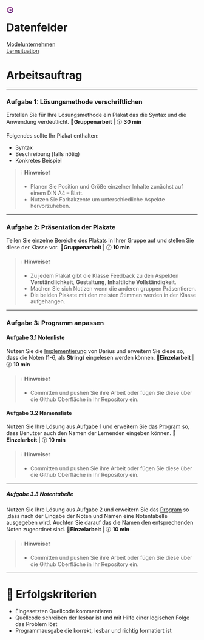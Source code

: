 <img align="left" src="https://github.com/GSO-SW/public_content_gso/blob/e52e340b1e9dbc5c8f01051c4f264da611f1fd7f/Images/Logos/C%23_logo.png" width="4%">  
<h1 style="margin:10;">Datenfelder</h1>

[Modelunternehmen](https://github.com/GSO-SW/public_content_gso/blob/df4f6d0abb7b1a82245f5ad9963ce88484c0e4a1/EducationMaterials/Csharp/Situations-Company/Modellunternehmen-Capcom.jpg)   
[Lernsituation](./Credentials/Lernsituation.md)

# Arbeitsauftrag
---

### Aufgabe 1: Lösungsmethode verschriftlichen

Erstellen Sie für Ihre Lösungsmethode ein Plakat das die Syntax und die Anwendung verdeutlicht. :busts_in_silhouette:**Gruppenarbeit**  | :clock130: **30 min**

Folgendes sollte Ihr Plakat enthalten:
+ Syntax
+ Beschreibung (falls nötig)
+ Konkretes Beispiel


> :information_source: **Hinweise**:exclamation:
> + Planen Sie Position und Größe einzelner Inhalte zunächst auf einem DIN A4 – Blatt.
> + Nutzen Sie Farbakzente um unterschiedliche Aspekte hervorzuheben.
> 

---

### Aufgabe 2: Präsentation der Plakate

Teilen Sie einzelne Bereiche des Plakats in Ihrer Gruppe auf und stellen Sie diese der Klasse vor. :busts_in_silhouette:**Gruppenarbeit**  | :clock130: **10 min**

> :information_source: **Hinweise**:exclamation:
> + Zu jedem Plakat gibt die Klasse Feedback zu den Aspekten **Verständlichkeit**, **Gestaltung**, **Inhaltliche Vollständigkeit**.
> + Machen Sie sich Notizen wenn die anderen gruppen Präsentieren.
> + Die beiden Plakate mit den meisten Stimmen werden in der Klasse aufgehangen. 

---
### Aufgabe 3: Programm anpassen

#### Aufgabe 3.1 Notenliste 
Nutzen Sie die [Implementierung](./Aufgabe1_Notenliste/Program.cs) von Darius und erweitern Sie diese so, dass die Noten (1-6, als **String**) eingelesen werden können. :bust_in_silhouette:**Einzelarbeit**  | :clock130: **10 min**

> :information_source: **Hinweise**:exclamation:
> + Committen und pushen Sie ihre Arbeit oder fügen Sie diese über die Github Oberfläche in Ihr Repository ein.


#### Aufgabe 3.2 Namensliste

Nutzen Sie Ihre Lösung aus Aufgabe 1 und erweitern Sie das [Program](./Aufgabe2_Namensliste/Program.cs) so, dass Benutzer auch den Namen der Lernenden eingeben können. :bust_in_silhouette:**Einzelarbeit**  | :clock130: **10 min**

> :information_source: **Hinweise**:exclamation:
> + Committen und pushen Sie ihre Arbeit oder fügen Sie diese über die Github Oberfläche in Ihr Repository ein.

---

##### Aufgabe 3.3 Notentabelle

Nutzen Sie Ihre Lösung aus Aufgabe 2 und erweitern Sie das [Program](./Aufgabe3_Notentabelle/Program.cs) so ,dass nach der Eingabe der Noten und Namen eine Notentabelle ausgegeben wird. Auchten Sie darauf das die Namen den entsprechenden Noten zugeordnet sind. :bust_in_silhouette:**Einzelarbeit**  | :clock130: **10 min**

> :information_source: **Hinweise**:exclamation:
> + Committen und pushen Sie ihre Arbeit oder fügen Sie diese über die Github Oberfläche in Ihr Repository ein.

---
  
# :100: Erfolgskriterien
  
+ Eingesetzten Quellcode kommentieren
+ Quellcode schreiben der lesbar ist und mit Hilfe einer logischen Folge das Problem löst
+ Programmausgabe die korrekt, lesbar und richtig formatiert ist 
